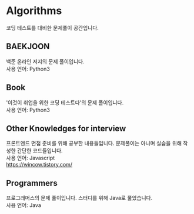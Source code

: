 # Algorithms
코딩 테스트를 대비한 문제풀이 공간입니다.

## BAEKJOON
백준 온라인 저지의 문제 풀이입니다.   
사용 언어: Python3

## Book
'이것이 취업을 위한 코딩 테스트다'의 문제 풀이입니다.   
사용 언어: Python3

## Other Knowledges for interview
프론트엔드 면접 준비를 위해 공부한 내용들입니다.
문제풀이는 아니며 실습을 위해 작성한 간단한 코드들입니다.   
사용 언어: Javascript    
https://wincow.tistory.com/

## Programmers
프로그래머스의 문제 풀이입니다. 스터디를 위해 Java로 풀었습니다.   
사용 언어: Java
